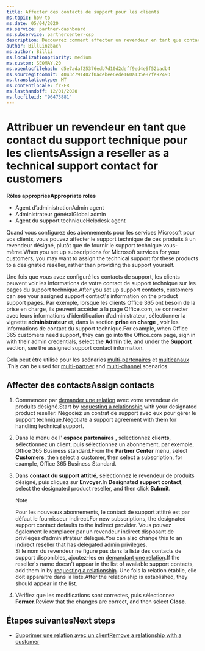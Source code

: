 ```yaml
---
title: Affecter des contacts de support pour les clients
ms.topic: how-to
ms.date: 05/04/2020
ms.service: partner-dashboard
ms.subservice: partnercenter-csp
description: Découvrez comment affecter un revendeur en tant que contact du support technique pour les clients qui ont des abonnements aux services Microsoft.
author: BillLinzbach
ms.author: BillLi
ms.localizationpriority: medium
ms.custom: SEOMAY.20
ms.openlocfilehash: d5e7adaf25376edb7d10d2deff9ed4e6f52badb4
ms.sourcegitcommit: 4043c791402f0acebee6ede160a135e87fe92493
ms.translationtype: MT
ms.contentlocale: fr-FR
ms.lasthandoff: 12/01/2020
ms.locfileid: "96473881"
---
```

# <a name="assign-a-reseller-as-a-technical-support-contact-for-customers"></a><span data-ttu-id="87fb6-103">Attribuer un revendeur en tant que contact du support technique pour les clients</span><span class="sxs-lookup"><span data-stu-id="87fb6-103">Assign a reseller as a technical support contact for customers</span></span>

<span data-ttu-id="87fb6-104">**Rôles appropriés**</span><span class="sxs-lookup"><span data-stu-id="87fb6-104">**Appropriate roles**</span></span>

- <span data-ttu-id="87fb6-105">Agent d’administration</span><span class="sxs-lookup"><span data-stu-id="87fb6-105">Admin agent</span></span>
- <span data-ttu-id="87fb6-106">Administrateur général</span><span class="sxs-lookup"><span data-stu-id="87fb6-106">Global admin</span></span>
- <span data-ttu-id="87fb6-107">Agent du support technique</span><span class="sxs-lookup"><span data-stu-id="87fb6-107">Helpdesk agent</span></span>


<span data-ttu-id="87fb6-108">Quand vous configurez des abonnements pour les services Microsoft pour vos clients, vous pouvez affecter le support technique de ces produits à un revendeur désigné, plutôt que de fournir le support technique vous-même.</span><span class="sxs-lookup"><span data-stu-id="87fb6-108">When you set up subscriptions for Microsoft services for your customers, you may want to assign the technical support for these products to a designated reseller, rather than providing the support yourself.</span></span>

<span data-ttu-id="87fb6-109">Une fois que vous avez configuré les contacts de support, les clients peuvent voir les informations de votre contact de support technique sur les pages du support technique.</span><span class="sxs-lookup"><span data-stu-id="87fb6-109">After you set up support contacts, customers can see your assigned support contact's information on the product support pages.</span></span> <span data-ttu-id="87fb6-110">Par exemple, lorsque les clients Office 365 ont besoin de la prise en charge, ils peuvent accéder à la page Office.com, se connecter avec leurs informations d’identification d’administrateur, sélectionner la vignette **administrateur** et, dans la section **prise en charge** , voir les informations de contact du support technique.</span><span class="sxs-lookup"><span data-stu-id="87fb6-110">For example, when Office 365 customers need support, they can go into the Office.com page, sign in with their admin credentials, select the **Admin** tile, and under the **Support** section, see the assigned support contact information.</span></span>

<span data-ttu-id="87fb6-111">Cela peut être utilisé pour les scénarios [multi-partenaires](multipartner.md) et [multicanaux](multichannel.md) .</span><span class="sxs-lookup"><span data-stu-id="87fb6-111">This can be used for [multi-partner](multipartner.md) and [multi-channel](multichannel.md) scenarios.</span></span> 


## <a name="assign-contacts"></a><span data-ttu-id="87fb6-112">Affecter des contacts</span><span class="sxs-lookup"><span data-stu-id="87fb6-112">Assign contacts</span></span>

1. <span data-ttu-id="87fb6-113">Commencez par [demander une relation](request-a-relationship-with-a-customer.md) avec votre revendeur de produits désigné.</span><span class="sxs-lookup"><span data-stu-id="87fb6-113">Start by [requesting a relationship](request-a-relationship-with-a-customer.md) with your designated product reseller.</span></span> <span data-ttu-id="87fb6-114">Négociez un contrat de support avec eux pour gérer le support technique.</span><span class="sxs-lookup"><span data-stu-id="87fb6-114">Negotiate a support agreement with them for handling technical support.</span></span>

2. <span data-ttu-id="87fb6-115">Dans le menu de l' **espace partenaires** , sélectionnez **clients**, sélectionnez un client, puis sélectionnez un abonnement, par exemple, Office 365 Business standard.</span><span class="sxs-lookup"><span data-stu-id="87fb6-115">From the **Partner Center** menu, select **Customers**, then select a customer, then select a subscription, for example, Office 365 Business Standard.</span></span>

3. <span data-ttu-id="87fb6-116">Dans  **contact du support attitré**, sélectionnez le revendeur de produits désigné, puis cliquez sur **Envoyer**.</span><span class="sxs-lookup"><span data-stu-id="87fb6-116">In  **Designated support contact**, select the designated product reseller, and then click **Submit**.</span></span> 

      >[!NOTE]  
      ><span data-ttu-id="87fb6-117">Pour les nouveaux abonnements, le contact de support attitré est par défaut le fournisseur indirect.</span><span class="sxs-lookup"><span data-stu-id="87fb6-117">For new subscriptions, the designated support contact defaults to the indirect provider.</span></span> <span data-ttu-id="87fb6-118">Vous pouvez également le remplacer par un revendeur indirect disposant de privilèges d’administrateur délégué.</span><span class="sxs-lookup"><span data-stu-id="87fb6-118">You can also change this to an indirect reseller that has delegated admin privileges.</span></span>    
    ><span data-ttu-id="87fb6-119">Si le nom du revendeur ne figure pas dans la liste des contacts de support disponibles, ajoutez-les en [demandant une relation](request-a-relationship-with-a-customer.md).</span><span class="sxs-lookup"><span data-stu-id="87fb6-119">If the reseller's name doesn't appear in the list of available support contacts, add them in by [requesting a relationship](request-a-relationship-with-a-customer.md).</span></span> <span data-ttu-id="87fb6-120">Une fois la relation établie, elle doit apparaître dans la liste.</span><span class="sxs-lookup"><span data-stu-id="87fb6-120">After the relationship is established, they should appear in the list.</span></span>  

4. <span data-ttu-id="87fb6-121">Vérifiez que les modifications sont correctes, puis sélectionnez **Fermer**.</span><span class="sxs-lookup"><span data-stu-id="87fb6-121">Review that the changes are correct, and then select **Close**.</span></span>

## <a name="next-steps"></a><span data-ttu-id="87fb6-122">Étapes suivantes</span><span class="sxs-lookup"><span data-stu-id="87fb6-122">Next steps</span></span>

- [<span data-ttu-id="87fb6-123">Supprimer une relation avec un client</span><span class="sxs-lookup"><span data-stu-id="87fb6-123">Remove a relationship with a customer</span></span>](remove-a-relationship.md)